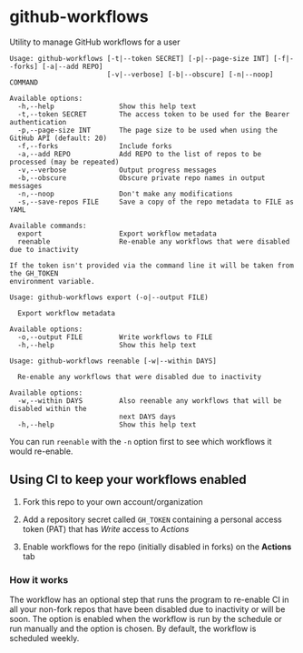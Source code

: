 # github-workflows

Utility to manage GitHub workflows for a user

```
Usage: github-workflows [-t|--token SECRET] [-p|--page-size INT] [-f|--forks] [-a|--add REPO]
                        [-v|--verbose] [-b|--obscure] [-n|--noop] COMMAND

Available options:
  -h,--help                Show this help text
  -t,--token SECRET        The access token to be used for the Bearer authentication
  -p,--page-size INT       The page size to be used when using the GitHub API (default: 20)
  -f,--forks               Include forks
  -a,--add REPO            Add REPO to the list of repos to be processed (may be repeated)
  -v,--verbose             Output progress messages
  -b,--obscure             Obscure private repo names in output messages
  -n,--noop                Don't make any modifications
  -s,--save-repos FILE     Save a copy of the repo metadata to FILE as YAML

Available commands:
  export                   Export workflow metadata
  reenable                 Re-enable any workflows that were disabled due to inactivity

If the token isn't provided via the command line it will be taken from the GH_TOKEN
environment variable.
```

```
Usage: github-workflows export (-o|--output FILE)

  Export workflow metadata

Available options:
  -o,--output FILE         Write workflows to FILE
  -h,--help                Show this help text
```

```
Usage: github-workflows reenable [-w|--within DAYS]

  Re-enable any workflows that were disabled due to inactivity

Available options:
  -w,--within DAYS         Also reenable any workflows that will be disabled within the
                           next DAYS days
  -h,--help                Show this help text
```

You can run `reenable` with the `-n` option first to see which workflows it would re-enable.

## Using CI to keep your workflows enabled

1. Fork this repo to your own account/organization

2. Add a repository secret called `GH_TOKEN` containing a personal access token (PAT)
   that has *Write* access to *Actions*

3. Enable workflows for the repo (initially disabled in forks) on the **Actions** tab

### How it works

The workflow has an optional step that runs the program to re-enable CI in all
your non-fork repos that have been disabled due to inactivity or will be soon.
The option is enabled when the workflow is run by the schedule or run manually
and the option is chosen. By default, the workflow is scheduled weekly.

